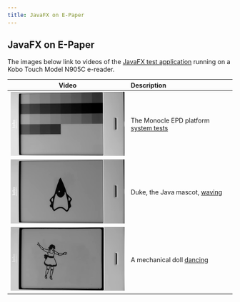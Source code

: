 ```yaml
---
title: JavaFX on E-Paper
---
```


## JavaFX on E-Paper

The images below link to videos of the [JavaFX test application](https://github.com/jgneff/epd-javafx) running on a Kobo Touch Model N905C e-reader.

| Video | Description |
|:-----:|:------------|
| [![EPD System Tests](images/test-2019-03-22-180.png)](test.html) | The Monocle EPD platform [system tests](test.html) |
| [![Duke Waving](images/duke-2019-03-22-180.png)](duke.html) | Duke, the Java mascot, [waving](duke.html) |
| [![Doll Dancing](images/doll-2019-03-30-180.png)](doll.html) | A mechanical doll [dancing](doll.html) |
